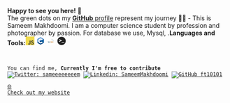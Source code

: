 **Happy to see you here!** 
:star_struck: <br> The green dots on my [**GitHub** profile](https://github.com/ft10101) represent my journey :running_man: - This is Sameem Makhdoomi.
I am a computer science student by profession and photographer by passion.
For database we use, Mysql, .**Languages and Tools:**<code><img height="20" src="https://raw.githubusercontent.com/github/explore/80688e429a7d4ef2fca1e82350fe8e3517d3494d/topics/javascript/javascript.png"></code>
<code><img height="20" src="https://raw.githubusercontent.com/github/explore/80688e429a7d4ef2fca1e82350fe8e3517d3494d/topics/c/c.png"></code>
<code><img height="20" src="https://raw.githubusercontent.com/github/explore/80688e429a7d4ef2fca1e82350fe8e3517d3494d/topics/mysql/mysql.png"></code>
<code><img height="20" src="https://raw.githubusercontent.com/github/explore/80688e429a7d4ef2fca1e82350fe8e3517d3494d/topics/terminal/terminal.png">
  
You can find me, **Currently I'm free to contribute** [![Twitter: sameeeeeeeem](https://img.shields.io/twitter/follow/ft10101?style=social)](https://twitter.com/sameeeeeeem)
[![Linkedin: SameemMakhdoomi](https://img.shields.io/badge/-SameemMakhdoomi-blue?style=flat-square&logo=Linkedin&logoColor=white&link=https://www.linkedin.com/in/SameemMakhdoomi/)](https://www.linkedin.com/SameemMakhdoomi/)
[![GitHub ft10101](https://img.shields.io/github/followers/ft10101?label=follow&style=social)](https://github.com/ft10101)<p><a href="https://ft10101.000webhostapp.com">🌐 Check out my website</a></p>

